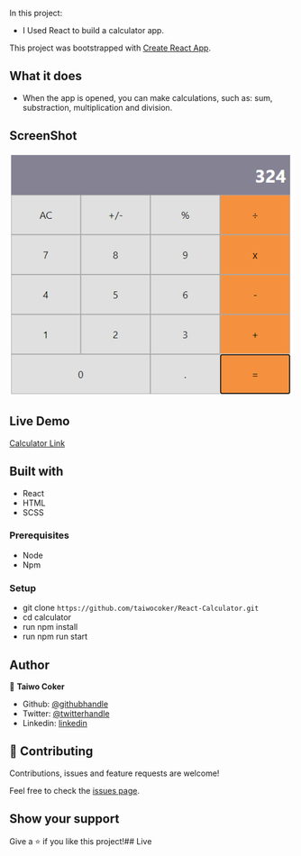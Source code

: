 In this project:
- I Used React to build a calculator app.

This project was bootstrapped with [Create React App](https://github.com/facebook/create-react-app).

## What it does
- When the app is opened, you can make calculations, such as: sum, substraction, multiplication and division.

## ScreenShot
![screenshot](app_screenshot.PNG)

## Live Demo
[Calculator Link](https://sello-calculate.herokuapp.com/)

## Built with
- React
- HTML
- SCSS

### Prerequisites

- Node
- Npm

### Setup

- git clone `https://github.com/taiwocoker/React-Calculator.git`
- cd calculator
- run npm install
- run npm run start

## Author

👤 **Taiwo Coker**

- Github: [@githubhandle](https://github.com/taiwocoker)
- Twitter: [@twitterhandle](https://twitter.com/SelloCoker)
- Linkedin: [linkedin](https://linkedin.com/in/taiwo-coker)


## 🤝 Contributing

Contributions, issues and feature requests are welcome!

Feel free to check the [issues page](https://github.com/taiwocoker/React-Calculator/issues).

## Show your support

Give a ⭐️ if you like this project!## Live 